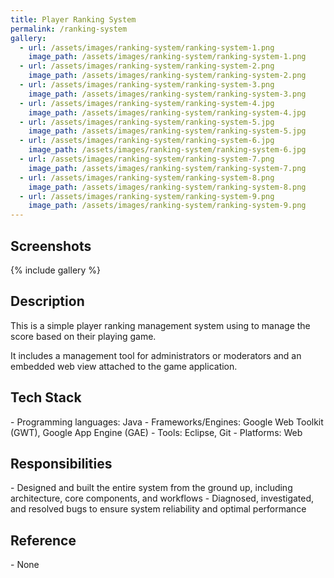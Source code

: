 ```yaml
---
title: Player Ranking System
permalink: /ranking-system
gallery:
  - url: /assets/images/ranking-system/ranking-system-1.png
    image_path: /assets/images/ranking-system/ranking-system-1.png
  - url: /assets/images/ranking-system/ranking-system-2.png
    image_path: /assets/images/ranking-system/ranking-system-2.png
  - url: /assets/images/ranking-system/ranking-system-3.png
    image_path: /assets/images/ranking-system/ranking-system-3.png
  - url: /assets/images/ranking-system/ranking-system-4.jpg
    image_path: /assets/images/ranking-system/ranking-system-4.jpg
  - url: /assets/images/ranking-system/ranking-system-5.jpg
    image_path: /assets/images/ranking-system/ranking-system-5.jpg
  - url: /assets/images/ranking-system/ranking-system-6.jpg
    image_path: /assets/images/ranking-system/ranking-system-6.jpg
  - url: /assets/images/ranking-system/ranking-system-7.png
    image_path: /assets/images/ranking-system/ranking-system-7.png
  - url: /assets/images/ranking-system/ranking-system-8.png
    image_path: /assets/images/ranking-system/ranking-system-8.png
  - url: /assets/images/ranking-system/ranking-system-9.png
    image_path: /assets/images/ranking-system/ranking-system-9.png
---
```


<h2>Screenshots</h2>
{% include gallery %}

<h2>Description</h2>
This is a simple player ranking management system using to manage the score based on their playing game.

It includes a management tool for administrators or moderators and an embedded web view attached to the game application.

<h2>Tech Stack</h2>
- Programming languages: Java
- Frameworks/Engines: Google Web Toolkit (GWT), Google App Engine (GAE)
- Tools: Eclipse, Git
- Platforms: Web

<h2>Responsibilities</h2>
- Designed and built the entire system from the ground up, including architecture, core components, and workflows  
- Diagnosed, investigated, and resolved bugs to ensure system reliability and optimal performance

<h2>Reference</h2>
- None
